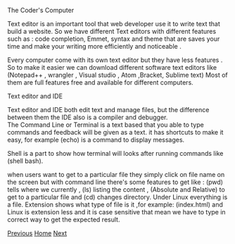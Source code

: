  The Coder's Computer

Text editor is an important tool that web developer use it to write text that build a website. So we have different Text editors with different features such as : code completion, Emmet, syntax and theme that are saves your time and make your writing more efficiently and noticeable . 

Every computer come with its own text editor but they have less features .
So to make it easier we can download different software text editors like (Notepad++ , wrangler , Visual studio , Atom ,Bracket, Sublime text) Most of them are full features free and available for different computers.   

Text editor and IDE

Text editor and IDE both edit text and manage files, but the difference between them the IDE also is a compiler and debugger.             
The Command Line or Terminal is a text based that you able to type commands and feedback will be given as a text. it has shortcuts to make it easy, for example (echo) is a command to display messages.

Shell is a part to show how terminal will looks after running commands like (shell bash). 

when users want to get to a particular file they simply click on file name on the screen but with command line there's some features to get like : (pwd) tells where we currently , (ls) listing the content , (Absolute and Relative) to get to a particular file and (cd) changes directory.
Under Linux everything is a file. Extension shows what type of file is it ,for example: (index.html) and  Linux is extension less and it is case sensitive that mean we have to type in correct way to get the expected result.

[Previous](Read01.md)   [Home](README.md)  [Next](Read03.md)
